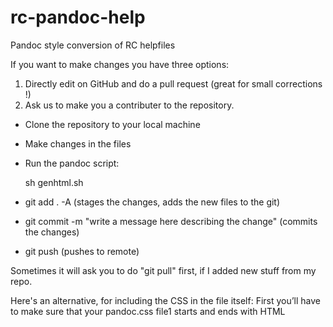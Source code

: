 # rc-pandoc-help
Pandoc style conversion of RC helpfiles

If you want to make changes you have three options:

1. Directly edit on GitHub and do a pull request (great for small corrections !)
2. Ask us to make you a contributer to the repository.

- Clone the repository to your local machine
- Make changes in the files
- Run the pandoc script: 

	sh genhtml.sh 

- git add . -A (stages the changes, adds the new files to the git)
- git commit -m "write a message here describing the change" (commits the changes)
- git push (pushes to remote)

Sometimes it will ask you to do "git pull" first, if I added new stuff from my repo.

Here's an alternative, for including the CSS in the file itself:
First you’ll have to make sure that your pandoc.css file1 starts and ends with HTML <style> tags, so it should look something like this:

Then run the pandoc command like this:

pandoc -s -S --toc -H pandoc.css -A footer.html README -o example3.html
